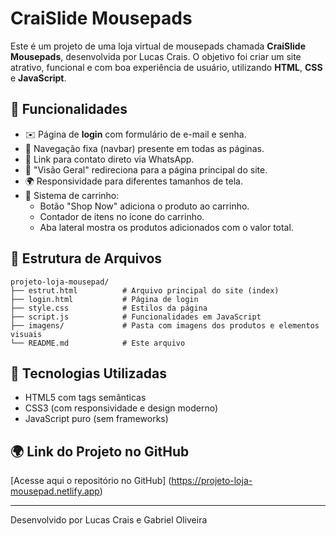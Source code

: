 # CraiSlide Mousepads

Este é um projeto de uma loja virtual de mousepads chamada **CraiSlide Mousepads**, desenvolvida por Lucas Crais. O objetivo foi criar um site atrativo, funcional e com boa experiência de usuário, utilizando **HTML**, **CSS** e **JavaScript**.

## 🚀 Funcionalidades

- ✉️ Página de **login** com formulário de e-mail e senha.
- 🚳 Navegação fixa (navbar) presente em todas as páginas.
- 👥 Link para contato direto via WhatsApp.
- 📆 "Visão Geral" redireciona para a página principal do site.
- 🌍 Responsividade para diferentes tamanhos de tela.
- 🛒 Sistema de carrinho:
  - Botão "Shop Now" adiciona o produto ao carrinho.
  - Contador de itens no ícone do carrinho.
  - Aba lateral mostra os produtos adicionados com o valor total.

## 📁 Estrutura de Arquivos

```
projeto-loja-mousepad/
├── estrut.html          # Arquivo principal do site (index)
├── login.html           # Página de login
├── style.css            # Estilos da página
├── script.js            # Funcionalidades em JavaScript
├── imagens/             # Pasta com imagens dos produtos e elementos visuais
└── README.md            # Este arquivo
```

## 📖 Tecnologias Utilizadas

- HTML5 com tags semânticas
- CSS3 (com responsividade e design moderno)
- JavaScript puro (sem frameworks)

## 🌍 Link do Projeto no GitHub

[Acesse aqui o repositório no GitHub] (https://projeto-loja-mousepad.netlify.app)

---

Desenvolvido por Lucas Crais e Gabriel Oliveira

